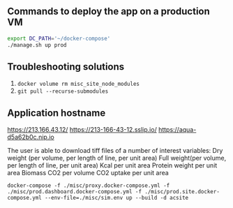 
## Commands to deploy the app on a production VM

``` bash
export DC_PATH='~/docker-compose'
./manage.sh up prod
```
## Troubleshooting solutions
1. `docker volume rm misc_site_node_modules`
2. `git pull --recurse-submodules`


## Application hostname 
https://213.166.43.12/
https://213-166-43-12.sslip.io/
https://aqua-d5a62b0c.nip.io

The user is able to download tiff files of a number of interest variables:
	Dry weight (per volume, per length of line, per unit area)
	Full weight(per volume, per length of line, per unit area)
	Kcal per unit area
	Protein weight per unit area
	Biomass CO2 per volume
	CO2 uptake per unit area

```
docker-compose -f ./misc/proxy.docker-compose.yml -f ./misc/prod.dashboard.docker-compose.yml -f ./misc/prod.site.docker-compose.yml --env-file=./misc/sim.env up --build -d acsite
```
